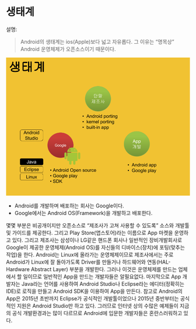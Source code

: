 # 생태계

설명:
> Android의 생태계는 ios(Apple)보다 넓고 자유롭다. 그 이유는 “명목상” Android 운영체제가 오픈소스이기 때문이다.
 
 ![](/images/image43.png)
 
- Android를 개발하며 배포하는 회사는 Google이다. 
- Google에서는 Android OS(Framework)을 개발하고 배포한다. 

몇몇 부분은 비공개이지만 오픈소스로 “제조사가 고쳐 사용할 수 있도록” 소스와 개발툴 및 가이드를 제공한다. 
그리고 Play Store(앱스토어)라는 이름으로 App 마켓을 운영하고 있다. 
그리고 제조사는 삼성이나 LG같은 핸드폰 회사나 일반적인 
장비개발회사로 Google이 제공한 운영체제(Android OS)를 자신들의 디바이스(장치)에 포팅(맞추는 작업)을 한다. 
Android는 Linux에 올라가는 운영체제이므로 제조사에서는 주로 Android가 Linux에 잘 돌아가도록 Driver를 만들거나 하드웨어와 연동(HAL-Hardware Abstract Layer) 부분을 개발한다. 
그러나 이것은 운영체제를 만드는 업체에서 할 일이므로 일반적인 App을 만드는 개발자들은 알필요없다. 
마지막으로 App 개발자는 Java라는 언어를 사용하여 Android Studio나 Eclipse라는 에디터(정확히는 IDE)로 로직을 만들고 Android SDK을 이용하여 App을 만든다. 
참고로 Android의 App은 2015년 초반까지 Eclipse가 공식적인 개발툴이었으나 2015년 중반부터는 공식적인 지원은 Android Studio만 하고 있다. 
그러므로 인터넷 상의 수많은 예제들이 지금의 공식 개발환경과는 많이 다르므로 Android에 입문한 개발자들은 혼란스러워하고 있다.      
